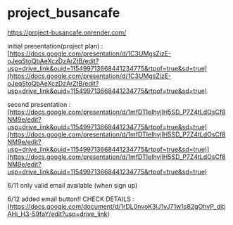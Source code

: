 # project_busancafe

https://project-busancafe.onrender.com/



initial presentation(project plan) : [https://docs.google.com/presentation/d/1C3UMgsZizE-oJeqStoQbAeXczDzArZtB/edit?usp=drive_link&ouid=115499713668441234775&rtpof=true&sd=true](https://docs.google.com/presentation/d/1C3UMgsZizE-oJeqStoQbAeXczDzArZtB/edit?usp=drive_link&ouid=115499713668441234775&rtpof=true&sd=true)



second presentation : [https://docs.google.com/presentation/d/1mfDTIeIhyjlH5SD_P7Z4tLdOsCf8NM9e/edit?usp=drive_link&ouid=115499713668441234775&rtpof=true&sd=true](https://docs.google.com/presentation/d/1mfDTIeIhyjlH5SD_P7Z4tLdOsCf8NM9e/edit?usp=drive_link&ouid=115499713668441234775&rtpof=true&sd=true)](https://docs.google.com/presentation/d/1mfDTIeIhyjlH5SD_P7Z4tLdOsCf8NM9e/edit?usp=drive_link&ouid=115499713668441234775&rtpof=true&sd=true)



6/11 only valid email available (when sign up)


6/12 added email button!!
CHECK DETAILS : (https://docs.google.com/document/d/1rDL0nvoK3lJ1vJ71w1s82gOhvP_ditjAHi_H3-59faY/edit?usp=drive_link)

